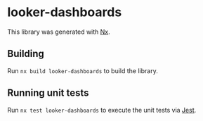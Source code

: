# looker-dashboards

This library was generated with [Nx](https://nx.dev).

## Building

Run `nx build looker-dashboards` to build the library.

## Running unit tests

Run `nx test looker-dashboards` to execute the unit tests via [Jest](https://jestjs.io).
